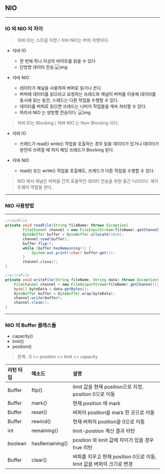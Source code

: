 ## NIO

---

### IO 와 NIO 의 차이

> 자바 IO는 스트림 지향 / 자바 NIO는 버퍼 지향이다.

- 자바 IO
  - 한 번에 하나 이상의 바이트를 읽을 수 있다.
  - 단방향 데이터 전송
  ![img](https://media.geeksforgeeks.org/wp-content/uploads/20200519194033/Javaio-2.png)

- 자바 NIO
  - 데이터가 채널을 사용하여 버퍼로 읽거나 쓴다.
  - 버퍼에 데이터를 읽으라고 요청하는 쓰레드와 채널이 버퍼를 이용해 데이터를 동시에 읽는 동안, 스레드는 다른 작업을 수행할 수 있다.
  - 데이터를 버퍼로 읽으면 쓰레드는 나머지 작업들을 계속 처리할 수 있다.
  - 따라서 NIO 는 양방향 전송이다.
  ![img](https://media.geeksforgeeks.org/wp-content/uploads/20200519194302/javanio-2.png)



> 자바 IO는 Blocking / 자바 NIO 는 Non-Blocking 이다.

- 자바 IO
  - 쓰레드가 read() write() 작업을 호출하는 경우 읽을 데이터가 있거나 데이터가 완전히 쓰여질 때 까지 해당 쓰레드가 Blocking 된다.

- 자바 NIO
  - read() 또는 write() 작업을 호출해도, 쓰레드가 다른 작업을 수행할 수 있다.


> NIO 에서 채널은 버퍼들 간의 효율적인 데이터 전송을 위한 중간 다리이다.
> 게이트웨이 역할을 한다.
---

### NIO 사용방법

---
```java
//readFile
private void readFile(String fileName) throws Exception{
        FileChannel channel = new FileInputStream(fileName).getChannel();
        ByteBuffer buffer = ByteBuffer.allocate(1024);
        channel.read(buffer);
        buffer.flip();
        while (buffer.hasRemaining()) {
            System.out.print((char) buffer.get());
        }
        channel.close();
}

//writeFile
private void writeFile(String fileName, String data) throws Exception{
    FileChannel channel = new FileOutputStream(fileName).getChannel();
    byte[] byteData = data.getBytes();
    ByteBuffer buffer = ByteBuffer.wrap(byteData);
    channel.write(buffer);
    channel.close();
}
```



---

### NIO 의 Buffer 클래스들

- capacity()
- limit()
- position()

> 관계 : 0 <= position <= limit <= capacity

| 리턴 타입   | 메소드            | 설명                                              |
|:--------|:---------------|:------------------------------------------------|
| Buffer  | flip()         | limit 값을 현재 position으로 지정, position 0으로 이동      |
| Buffer  | mark()         | 현재 position 에 mark                              |
| Buffer  | reset()        | 버퍼의 position을 mark 한 곳으로 이동                     |
| Buffer  | rewind()       | 현재 버퍼의 position을 0으로 이동                         |
| int     | remaining()    | limit-poistion 계산 결과 리턴                         |
| boolean | hasRemaining() | position 와 limit 값에 차이가 있을 경우 true 리턴           |
| Buffer  | clear()        | 버퍼를 지우고 현재 position 0으로 이동, limit 값을 버퍼의 크기로 변경 |


